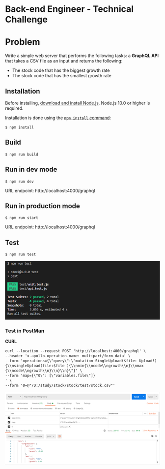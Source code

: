 # Back-end Engineer - Technical Challenge
# Problem
Write a simple web server that performs the following tasks: a **GraphQL API** that takes a CSV file as an input and returns the following:
 * The stock code that has the biggest growth rate
 *  The stock code that has the smallest growth rate
## Installation
Before installing, [download and install Node.js](https://nodejs.org/en/download/).
Node.js 10.0 or higher is required.

Installation is done using the
[`npm install` command](https://docs.npmjs.com/getting-started/installing-npm-packages-locally):

```console
$ npm install 
```

## Build 
```console
$ npm run build
```

## Run in dev mode 
```console
$ npm run dev
```
  URL endpoint: http://localhost:4000/graphql
## Run in production mode
```console
$ npm run start
```
  URL endpoint: http://localhost:4000/graphql
## Test
```console
$ npm run test
```
![image info](./images/test.png)
### Test in PostMan
**CURL**
```console
curl --location --request POST 'http://localhost:4000/graphql' \
--header 'x-apollo-operation-name: multipart/form-data' \
--form 'operations={\"query\":\"mutation SingleUpload($file: Upload!) {\\nsingleUpload(file:$file ){\\nmin{\\ncode\\ngrowth\\n}\\nmax {\\ncode\\ngrowth\\n}\\n}\\n}\"}' \
--form 'map={\"0\": [\"variables.file\"]}
' \
--form '0=@"/D:/study/stock/stock/test/stock.csv"'
```

![image info](./images/postman.png)

